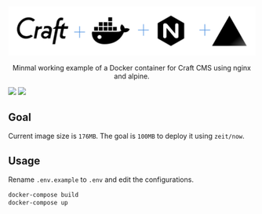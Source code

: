 ![](readme-banner.png)

<p align="center">
Minmal working example of a Docker container for Craft CMS using nginx and alpine.
</p>

[![](https://images.microbadger.com/badges/image/eivindml/docker-craft-nginx.svg)](https://microbadger.com/images/eivindml/docker-craft-nginx "Get your own image badge on microbadger.com")
[![](https://images.microbadger.com/badges/version/eivindml/docker-craft-nginx.svg)](https://microbadger.com/images/eivindml/docker-craft-nginx "Get your own version badge on microbadger.com")


## Goal

Current image size is `176MB`. The goal is `100MB` to deploy it using `zeit/now`.

## Usage

Rename `.env.example` to `.env` and edit the configurations.

```
docker-compose build
docker-compose up
```
